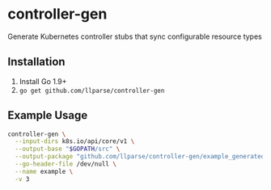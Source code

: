 controller-gen
==============

Generate Kubernetes controller stubs that sync configurable resource types

## Installation

1. Install Go 1.9+
2. `go get github.com/llparse/controller-gen`

## Example Usage

```sh
controller-gen \
  --input-dirs k8s.io/api/core/v1 \
  --output-base "$GOPATH/src" \
  --output-package "github.com/llparse/controller-gen/example_generated" \
  --go-header-file /dev/null \
  --name example \
  -v 3
```
